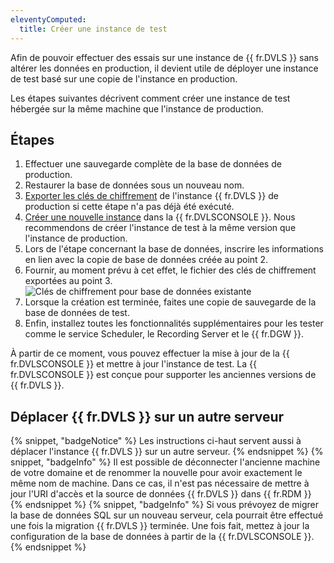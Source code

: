 ```yaml
---
eleventyComputed:
  title: Créer une instance de test
---
```

Afin de pouvoir effectuer des essais sur une instance de {{ fr.DVLS }} sans altérer les données en production, il devient utile de déployer une instance de test basé sur une copie de l'instance en production.

Les étapes suivantes décrivent comment créer une instance de test hébergée sur la même machine que l'instance de production.

## Étapes

1. Effectuer une sauvegarde complète de la base de données de production.
1. Restaurer la base de données sous un nouveau nom.
1. [Exporter les clés de chiffrement](/kb/devolutions-server/how-to-articles/manage-encryption-keys/) de l'instance {{ fr.DVLS }} de production si cette étape n'a pas déjà été exécuté.
1. [Créer une nouvelle instance](/fr/server/installation/create-server-instance/) dans la {{ fr.DVLSCONSOLE }}. Nous recommendons de créer l'instance de test à la même version que l'instance de production.
1. Lors de l'étape concernant la base de données, inscrire les informations en lien avec la copie de base de données créée au point 2.
1. Fournir, au moment prévu à cet effet, le fichier des clés de chiffrement exportées au point 3.
![Clés de chiffrement pour base de données existante](https://cdnweb.devolutions.net/docs/fr/kb/KB8113.png)
1. Lorsque la création est terminée, faites une copie de sauvegarde de la base de données de test.
1. Enfin, installez toutes les fonctionnalités supplémentaires pour les tester comme le service Scheduler, le Recording Server et le {{ fr.DGW }}.

À partir de ce moment, vous pouvez effectuer la mise à jour de la {{ fr.DVLSCONSOLE }} et mettre à jour l'instance de test. La {{ fr.DVLSCONSOLE }} est conçue pour supporter les anciennes versions de {{ fr.DVLS }}.

## Déplacer {{ fr.DVLS }} sur un autre serveur

{% snippet, "badgeNotice" %}
Les instructions ci-haut servent aussi à déplacer l'instance {{ fr.DVLS }} sur un autre serveur.
{% endsnippet %}
{% snippet, "badgeInfo" %}
Il est possible de déconnecter l'ancienne machine de votre domaine et de renommer la nouvelle pour avoir exactement le même nom de machine. Dans ce cas, il n'est pas nécessaire de mettre à jour l'URI d'accès et la source de données {{ fr.DVLS }} dans {{ fr.RDM }}
{% endsnippet %}
{% snippet, "badgeInfo" %}
Si vous prévoyez de migrer la base de données SQL sur un nouveau serveur, cela pourrait être effectué une fois la migration {{ fr.DVLS }} terminée. Une fois fait, mettez à jour la configuration de la base de données à partir de la {{ fr.DVLSCONSOLE }}.
{% endsnippet %}

